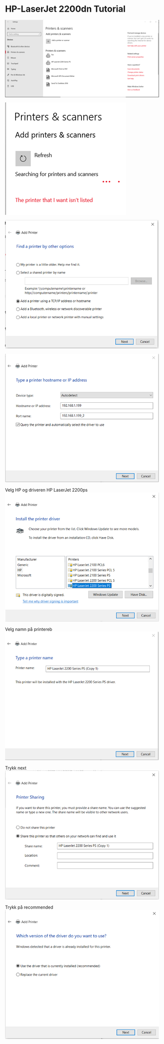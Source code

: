 # HP-LaserJet 2200dn Tutorial

 
![Trykk Add Printer](./HP/1.PNG)

![Trykk The printer i want isnt listed](./HP/2.PNG)

![Velg IP/TCP](./HP/3.PNG)

 
![ Skriv inn IP-addressa 192.168.1.199](./HP/4.PNG)

 Velg HP og driveren HP LaserJet 2200ps
![Velg HP og driveren HP LaserJet 2200ps](./HP/5.PNG)

 Velg namn på printereb
![DE1130A](./HP/6.PNG)

 Trykk next
![DE1130A](./HP/7.PNG)

 Trykk på recommended
![DE1130A](./HP/8.PNG)
